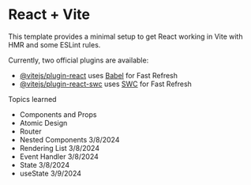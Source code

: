 # React + Vite

This template provides a minimal setup to get React working in Vite with HMR and some ESLint rules.

Currently, two official plugins are available:

- [@vitejs/plugin-react](https://github.com/vitejs/vite-plugin-react/blob/main/packages/plugin-react/README.md) uses [Babel](https://babeljs.io/) for Fast Refresh
- [@vitejs/plugin-react-swc](https://github.com/vitejs/vite-plugin-react-swc) uses [SWC](https://swc.rs/) for Fast Refresh

Topics learned

- Components and Props
- Atomic Design
- Router
- Nested Components 3/8/2024
- Rendering List 3/8/2024
- Event Handler 3/8/2024
- State 3/8/2024
- useState 3/9/2024
